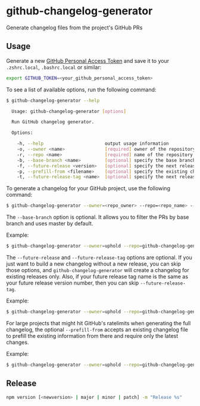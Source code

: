# github-changelog-generator
Generate changelog files from the project's GitHub PRs

## Usage
Generate a new [GitHub Personal Access Token](https://github.com/settings/tokens) and save it to your `.zshrc.local`, `.bashrc.local` or similar:

```sh
export GITHUB_TOKEN=<your_github_personal_access_token>
```

To see a list of available options, run the following command:

```sh
$ github-changelog-generator --help

  Usage: github-changelog-generator [options]

  Run GitHub changelog generator.

  Options:

    -h, --help                       output usage information
    -o, --owner <name>               [required] owner of the repository
    -r, --repo <name>                [required] name of the repository
    -b, --base-branch <name>         [optional] specify the base branch name - master by default
    -f, --future-release <version>   [optional] specify the next release version
    -p, --prefill-from <filename>    [optional] specify the existing changelog file to prefill changelog data from
    -t, --future-release-tag <name>  [optional] specify the next release tag name if it is different from the release version
```

To generate a changelog for your GitHub project, use the following command:

```sh
$ github-changelog-generator --owner=<repo_owner> --repo=<repo_name> --base-branch=<base> --future-release=<release_name> --future-release-tag=<release_tag_name> > <your_changelog_file>
```

The `--base-branch` option is optional. It allows you to filter the PRs by base branch and uses master by default.

Example:

```sh
$ github-changelog-generator --owner=uphold --repo=github-changelog-generator --base-branch=production > CHANGELOG.md
```

The `--future-release` and `--future-release-tag` options are optional. If you just want to build a new changelog without a new release, you can skip those options, and `github-changelog-generator` will create a changelog for existing releases only. Also, if your future release tag name is the same as your future release version number, then you can skip `--future-release-tag`.

Example:

```sh
$ github-changelog-generator --owner=uphold --repo=github-changelog-generator --future-release=1.2.3 --future-release-tag=v1.2.3 > CHANGELOG.md
```

For large projects that might hit GitHub's ratelimits when generating the full changelog, the optional `--prefill-from` accepts an existing changelog file to prefill the existing information from there and require only the latest changes.

Example:

```sh
$ github-changelog-generator --owner=uphold --repo=github-changelog-generator --prefill-from=CHANGELOG.md > CHANGELOG.md
```


## Release
```sh
npm version [<newversion> | major | minor | patch] -m "Release %s"
```
